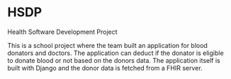 # HSDP
Health Software Development Project

This is a school project where the team built an application for blood donators and doctors. The application can deduct if the donator is eligible to donate blood or not based on the donors data. The application itself is built with Django and the donor data is fetched from a FHIR server.
